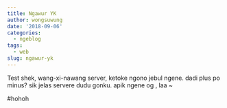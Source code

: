 ```yaml
---
title: Ngawur YK
author: wongsuwung
date: '2018-09-06'
categories:
  - ngeblog
tags:
  - web
slug: ngawur-yk
---
```


Test shek, wang-xi-nawang server, ketoke ngono jebul ngene. dadi plus po minus? sik jelas servere dudu gonku. apik ngene og , laa ~

#hohoh
